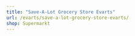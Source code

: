 ```yaml
---
title: "Save-A-Lot Grocery Store Evarts"
url: /evarts/save-a-lot-grocery-store-evarts/
shop: Supermarkt
---
```

